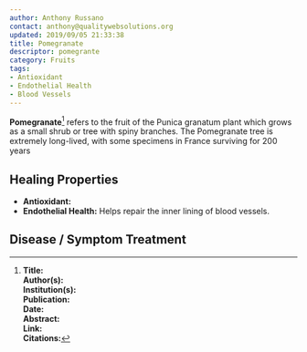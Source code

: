```yaml
---
author: Anthony Russano
contact: anthony@qualitywebsolutions.org
updated: 2019/09/05 21:33:38
title: Pomegranate
descriptor: pomegrante
category: Fruits
tags:
- Antioxidant
- Endothelial Health
- Blood Vessels
---
```

**Pomegranate**[^1] refers to the fruit of the Punica granatum plant which grows as a small shrub or tree with spiny branches.  The Pomegranate tree is extremely long-lived, with some specimens in France surviving for 200 years

## Healing Properties

- **Antioxidant:**
- **Endothelial Health:** Helps repair the inner lining of blood vessels.

## Disease / Symptom Treatment

[^1]: **Title:** <br>**Author(s):**  <br>**Institution(s):** <br>**Publication:** <i> </i><br>**Date:** <br>**Abstract:** <i> </i><br>**Link:** []()<br>**Citations:**   